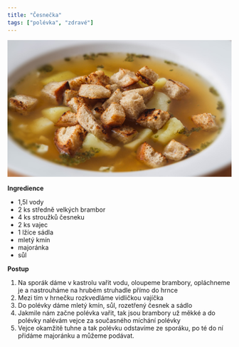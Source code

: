 ```yaml
---
title: "Česnečka"
tags: ["polévka", "zdravé"]
---
```


![cesnecka](./images/cesnecka2.jpg)

**Ingredience**

- 1,5l vody
- 2 ks středně velkých brambor
- 4 ks stroužků česneku
- 2 ks vajec
- 1 lžíce sádla
- mletý kmín
- majoránka
- sůl

**Postup**

1. Na sporák dáme v kastrolu vařit vodu, oloupeme brambory, opláchneme je a nastrouháme na hrubém struhadle přímo do hrnce
2. Mezi tím v hrnečku rozkvedláme vidličkou vajíčka
3. Do polévky dáme mletý kmín, sůl, rozetřený česnek a sádlo
4. Jakmile nám začne polévka vařit, tak jsou brambory už měkké a do polévky nalévám vejce za současného míchání polévky
5. Vejce okamžitě tuhne a tak polévku odstavíme ze sporáku, po té do ní přidáme majoránku a můžeme podávat.
